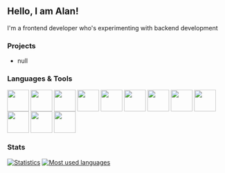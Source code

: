 ## Hello, I am Alan!

I'm a frontend developer who's experimenting with backend development

### Projects
- null

### Languages & Tools

<a><img align="center" height="50" src="https://upload.wikimedia.org/wikipedia/commons/thumb/6/61/HTML5_logo_and_wordmark.svg/120px-HTML5_logo_and_wordmark.svg.png"></a>
<a><img align="center" height="50" src="https://upload.wikimedia.org/wikipedia/commons/thumb/d/d5/CSS3_logo_and_wordmark.svg/1200px-CSS3_logo_and_wordmark.svg.png"></a>
<a><img align="center" height="50" src="https://upload.wikimedia.org/wikipedia/commons/6/6a/JavaScript-logo.png"></a>
<a><img align="center" height="50" src="https://seeklogo.com/images/N/nodejs-logo-FBE122E377-seeklogo.com.png"></a> 
<a><img align="center" height="50" src="https://iconape.com/wp-content/png_logo_vector/c-sharp-c-logo.png"></a>
<a><img align="center" height="50" src="https://cdn.freebiesupply.com/logos/thumbs/2x/xamarin-logo.png"></a>
<a><img align="center" height="50" src="https://upload.wikimedia.org/wikipedia/commons/thumb/c/c3/Python-logo-notext.svg/1024px-Python-logo-notext.svg.png"></a>
<a><img align="center" height="50" src="https://upload.wikimedia.org/wikipedia/commons/6/64/Expressjs.png"></a> 
<a><img align="center" height="50" src="https://upload.wikimedia.org/wikipedia/en/thumb/1/13/Glitch_%28company%29_logo.svg/1200px-Glitch_%28company%29_logo.svg.png"></a> 
<a><img align="center" height="50" src="https://logodownload.org/wp-content/uploads/2015/05/cpanel-logo-1.png"></a> 
<a><img align="center" height="50" src="https://www.apache.org/foundation/press/kit/asf_logo.png"></a>
<a><img align="center" height="50" src="https://webassets.mongodb.com/_com_assets/cms/MongoDB_Logo_FullColorBlack_RGB-4td3yuxzjs.png"></a>

### Stats
[![Statistics](https://github-readme-stats.vercel.app/api?username=AlanMichaelsen)](https://github.com/anuraghazra/github-readme-stats)
[![Most used languages](https://github-readme-stats.vercel.app/api/top-langs/?username=AlanMichaelsen&layout=compact)](https://github.com/anuraghazra/github-readme-stats)
